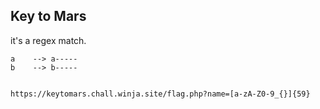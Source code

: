 ## Key to Mars

it's a regex match.

```
a    --> a-----
b    --> b-----


https://keytomars.chall.winja.site/flag.php?name=[a-zA-Z0-9_{}]{59}
```
